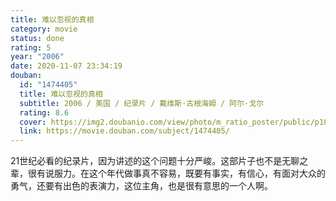 ```yaml
---
title: 难以忽视的真相
category: movie
status: done
rating: 5
year: "2006"
date: 2020-11-07 23:34:19
douban:
  id: "1474405"
  title: 难以忽视的真相
  subtitle: 2006 / 美国 / 纪录片 / 戴维斯·古根海姆 / 阿尔·戈尔
  rating: 8.6
  cover: https://img2.doubanio.com/view/photo/m_ratio_poster/public/p1874208182.jpg
  link: https://movie.douban.com/subject/1474405/
---
```


21世纪必看的纪录片，因为讲述的这个问题十分严峻。这部片子也不是无聊之辈，很有说服力。在这个年代做事真不容易，既要有事实，有信心，有面对大众的勇气，还要有出色的表演力，这位主角，也是很有意思的一个人啊。